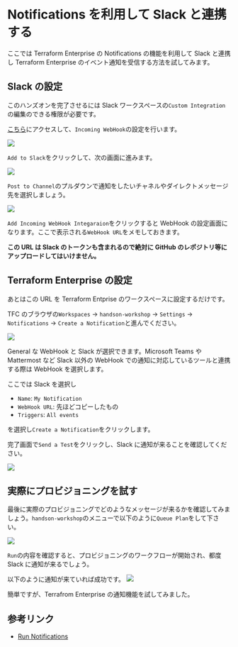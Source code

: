 # Notifications を利用して Slack と連携する

ここでは Terraform Enterprise の Notifications の機能を利用して Slack と連携し Terraform Enterprise のイベント通知を受信する方法を試してみます。

## Slack の設定

このハンズオンを完了させるには Slack ワークスペースの`Custom Integration`の編集のできる権限が必要です。

[こちら](https://hashicorp-apac.slack.com/apps/manage/custom-integrations)にアクセスして、`Incoming WebHook`の設定を行います。

<kbd>
  <img src="https://github-image-tkaburagi.s3.ap-northeast-1.amazonaws.com/terraform-workshop/notifications-1.png">
</kbd>

`Add to Slack`をクリックして、次の画面に進みます。

<kbd>
  <img src="https://github-image-tkaburagi.s3.ap-northeast-1.amazonaws.com/terraform-workshop/notifications-2.png">
</kbd>

`Post to Channel`のプルダウンで通知をしたいチャネルやダイレクトメッセージ先を選択しましょう。　

<kbd>
  <img src="https://github-image-tkaburagi.s3.ap-northeast-1.amazonaws.com/terraform-workshop/notifications-3.png">
</kbd>

`Add Incoming WebHook Integaraion`をクリックすると WebHook の設定画面になります。ここで表示される`WebHook URL`をメモしておきます。


**この URL は Slack のトークンも含まれるので絶対に GitHub のレポジトリ等にアップロードしてはいけません。**

## Terraform Enterprise の設定

あとはこの URL を Terraform Entprise のワークスペースに設定するだけです。

TFC のブラウザの`Workspaces` -> `handson-workshop` -> `Settings` -> `Notifications` -> `Create a Notification`と進んでください。

<kbd>
  <img src="https://github-image-tkaburagi.s3.ap-northeast-1.amazonaws.com/terraform-workshop/notifications-4.png">
</kbd>

General な WebHook と Slack が選択できます。Microsoft Teams や Mattermost など Slack 以外の WebHook での通知に対応しているツールと連携する際は WebHook を選択します。

ここでは Slack を選択し

* `Name`: `My Notification`
* `WebHook URL`: 先ほどコピーしたもの
* `Triggers`: `All events`

を選択し`Create a Notification`をクリックします。

完了画面で`Send a Test`をクリックし、Slack に通知が来ることを確認してください。

<kbd>
  <img src="https://github-image-tkaburagi.s3.ap-northeast-1.amazonaws.com/terraform-workshop/notifications-5.png">
</kbd>

## 実際にプロビジョニングを試す

最後に実際のプロビジョニングでどのようなメッセージが来るかを確認してみましょう。`handson-workshop`のメニューで以下のように`Queue Plan`をして下さい。

<kbd>
  <img src="https://github-image-tkaburagi.s3.ap-northeast-1.amazonaws.com/terraform-workshop/notifications-6.png">
</kbd>

`Run`の内容を確認すると、プロビジョニングのワークフローが開始され、都度 Slack に通知が来るでしょう。


以下のように通知が来ていれば成功です。
<kbd>
  <img src="https://github-image-tkaburagi.s3.ap-northeast-1.amazonaws.com/terraform-workshop/notifications-7.png">
</kbd>

簡単ですが、Terrafrom Enterprise の通知機能を試してみました。

## 参考リンク
* [Run Notifications](https://www.terraform.io/docs/cloud/workspaces/notifications.htmlz)